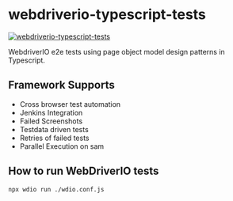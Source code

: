 # webdriverio-typescript-tests
[![webdriverio-typescript-tests](https://github.com/ISanjeevKumar/webdriverio-typescript-tests/actions/workflows/node.js.yml/badge.svg)](https://github.com/ISanjeevKumar/webdriverio-typescript-tests/actions/workflows/node.js.yml)

WebdriverIO e2e tests using page object model design patterns in Typescript.


## Framework Supports

- Cross browser test automation
- Jenkins Integration
- Failed Screenshots
- Testdata driven tests
- Retries of failed tests
- Parallel Execution on sam

## How to run WebDriverIO tests

```
npx wdio run ./wdio.conf.js
```
